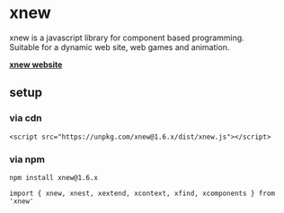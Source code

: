 # xnew
xnew is a javascript library for component based programming.  
Suitable for a dynamic web site, web games and animation.

[**xnew website**](https://wisroot-com.github.io/xnew)

## setup

### via cdn  
  
```
<script src="https://unpkg.com/xnew@1.6.x/dist/xnew.js"></script>
```

### via npm
```
npm install xnew@1.6.x
```
```
import { xnew, xnest, xextend, xcontext, xfind, xcomponents } from 'xnew'
```
